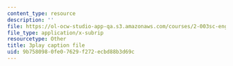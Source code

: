 ```yaml
---
content_type: resource
description: ''
file: https://ol-ocw-studio-app-qa.s3.amazonaws.com/courses/2-003sc-engineering-dynamics-fall-2011/9b7580980fe07629f272ecbd88b3d69c_tm51lwadMOc.srt
file_type: application/x-subrip
resourcetype: Other
title: 3play caption file
uid: 9b758098-0fe0-7629-f272-ecbd88b3d69c
---
```

